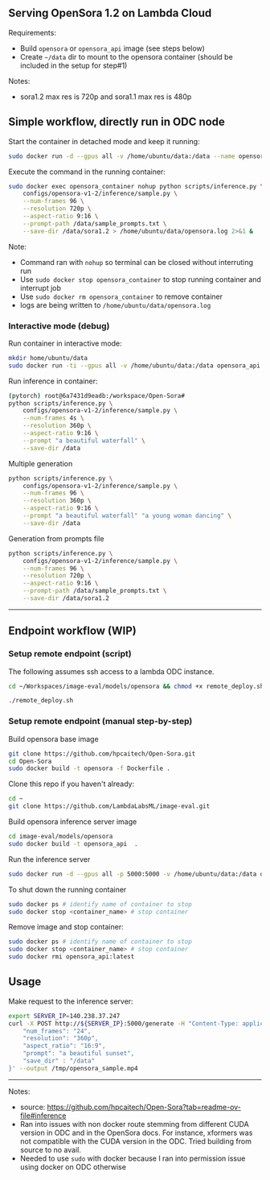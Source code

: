 ## Serving OpenSora 1.2 on Lambda Cloud

Requirements:
* Build `opensora` or `opensora_api` image (see steps below)
* Create `~/data` dir to mount to the opensora container (should be included in the setup for step#1)

Notes:
* sora1.2 max res is 720p and sora1.1 max res is 480p

## Simple workflow, directly run in ODC node


Start the container in detached mode and keep it running:
```bash
sudo docker run -d --gpus all -v /home/ubuntu/data:/data --name opensora_container opensora_api:latest tail -f /dev/null
```

Execute the command in the running container:
```bash
sudo docker exec opensora_container nohup python scripts/inference.py \
    configs/opensora-v1-2/inference/sample.py \
    --num-frames 96 \
    --resolution 720p \
    --aspect-ratio 9:16 \
    --prompt-path /data/sample_prompts.txt \
    --save-dir /data/sora1.2 > /home/ubuntu/data/opensora.log 2>&1 &
```

Note:
* Command ran with `nohup` so terminal can be closed without interruting run
* Use `sudo docker stop opensora_container` to stop running container and interrupt job
* Use `sudo docker rm opensora_container` to remove container
* logs are being written to `/home/ubuntu/data/opensora.log`

### Interactive mode (debug)

Run container in interactive mode:
```bash
mkdir home/ubuntu/data
sudo docker run -ti --gpus all -v /home/ubuntu/data:/data opensora_api:latest
```

Run inference in container:
```bash
(pytorch) root@6a7431d9eadb:/workspace/Open-Sora# 
python scripts/inference.py \
    configs/opensora-v1-2/inference/sample.py \
    --num-frames 4s \
    --resolution 360p \
    --aspect-ratio 9:16 \
    --prompt "a beautiful waterfall" \
    --save-dir /data
```

Multiple generation
```bash
python scripts/inference.py \
    configs/opensora-v1-2/inference/sample.py \
    --num-frames 96 \
    --resolution 360p \
    --aspect-ratio 9:16 \
    --prompt "a beautiful waterfall" "a young woman dancing" \
    --save-dir /data
```

Generation from prompts file
```bash
python scripts/inference.py \
    configs/opensora-v1-2/inference/sample.py \
    --num-frames 96 \
    --resolution 720p \
    --aspect-ratio 9:16 \
    --prompt-path /data/sample_prompts.txt \
    --save-dir /data/sora1.2
```

---


## Endpoint workflow (WIP)

### Setup remote endpoint (script)

The following assumes ssh access to a lambda ODC instance.

```bash
cd ~/Workspaces/image-eval/models/opensora && chmod +x remote_deploy.sh
```

```bash
./remote_deploy.sh
```


### Setup remote endpoint (manual step-by-step)

Build opensora base image
```bash
git clone https://github.com/hpcaitech/Open-Sora.git
cd Open-Sora
sudo docker build -t opensora -f Dockerfile .
```

Clone this repo if you haven't already:
```bash
cd ~
git clone https://github.com/LambdaLabsML/image-eval.git
```

Build opensora inference server image
```bash
cd image-eval/models/opensora
sudo docker build -t opensora_api  .
```

Run the inference server
```bash
sudo docker run -d --gpus all -p 5000:5000 -v /home/ubuntu/data:/data opensora_api:latest
```

To shut down the running container
```bash
sudo docker ps # identify name of container to stop
sudo docker stop <container_name> # stop container
```

Remove image and stop container:
```bash
sudo docker ps # identify name of container to stop
sudo docker stop <container_name> # stop container
sudo docker rmi opensora_api:latest

```

## Usage

Make request to the inference server:
```bash
export SERVER_IP=140.238.37.247
curl -X POST http://${SERVER_IP}:5000/generate -H "Content-Type: application/json" -d '{
    "num_frames": "24",
    "resolution": "360p",
    "aspect_ratio": "16:9",
    "prompt": "a beautiful sunset",
    "save_dir" : "/data"
}' --output /tmp/opensora_sample.mp4
```




---


Notes:
* source: https://github.com/hpcaitech/Open-Sora?tab=readme-ov-file#inference
* Ran into issues with non docker route stemming from different CUDA version in ODC and in the OpenSora docs. For instance, xformers was not compatible with the CUDA version in the ODC. Tried building from source to no avail.
* Needed to use `sudo` with docker because I ran into permission issue using docker on ODC otherwise
